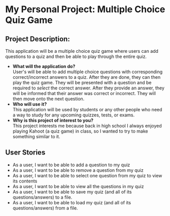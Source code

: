 # My Personal Project: Multiple Choice Quiz Game

## Project Description:

<p>This application will be a multiple choice quiz game where users can add questions to a quiz and then be able to play
through the entire quiz.</p>

- **What will the application do?** <br>
  User's will be able to add multiple choice questions with corresponding correct/incorrect answers to a quiz. After 
  they are done, they can then play the quiz game. They will be presented with a question and be required to *select* 
  the correct answer. After they provide an answer, they will be informed that their answer was correct or incorrect. 
  They will then move onto the next question.
- **Who will use it?** <br>
  This application will be used by students or any other people who need a way to study for any upcoming quizzes, tests,
  or exams.
- **Why is this project of interest to you?** <br>
  This project interests me because back in high school I always enjoyed playing Kahoot (a quiz game) in class, so I 
  wanted to try to make something similar to it. 
  
## User Stories

- As a user, I want to be able to add a question to my quiz
- As a user, I want to be able to remove a question from my quiz
- As a user, I want to be able to select one question from my quiz to view its contents
- As a user, I want to be able to view all the questions in my quiz
- As a user, I want to be able to save my quiz (and all of its questions/answers) to a file.
- As a user, I want to be able to load my quiz (and all of its questions/answers) from a file.